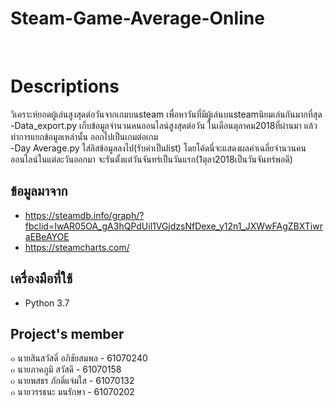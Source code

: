 # Steam-Game-Average-Online

<br><h1>Descriptions</h1>
วิเคราะห์ยอดผู้เล่นสูงสุดต่อวันจากเกมบนsteam เพื่อหาวันที่มีผู้เล่นบนsteamนิยมเล่นกันมากที่สุด<br>
-Data_export.py เก็บข้อมูลจำนวนคนออนไลน์สูงสุดต่อวัน ในเดือนตุลาคม2018ที่ผ่านมา แล้วทำการแยกข้อมูลเหล่านั้น ออกไปเป็นเกมต่อเกม<br>
-Day Average.py ใส่ลิสข้อมูลลงไป(รับค่าเป็นlist) โดยโค้ดนี่จะแสดงผลค่าเฉลี่ยจำนวนคนออนไลน์ในแต่ละวันออกมา จะรันตั้งแต่วันจันทร์เป็นวันแรก(1ตุลา2018เป็นวันจันทร์พอดี)<br>
## ข้อมูลมาจาก
- https://steamdb.info/graph/?fbclid=IwAR05OA_gA3hQPdUil1VGjdzsNfDexe_y12n1_JXWwFAgZBXTiwraEBeAYOE
- https://steamcharts.com/
## เครื่องมือที่ใช้
- Python 3.7
## Project's member
๐ นายสินสวัสดิ์ อภิชัยสมพล - 61070240<br>
๐ นายภาคภูมิ สวัสดี - 61070158<br>
๐ นายพสธร ภักดิ์แจ่มใส - 61070132<br>
๐ นายวรรธนะ มนรักษา - 61070202<br>
